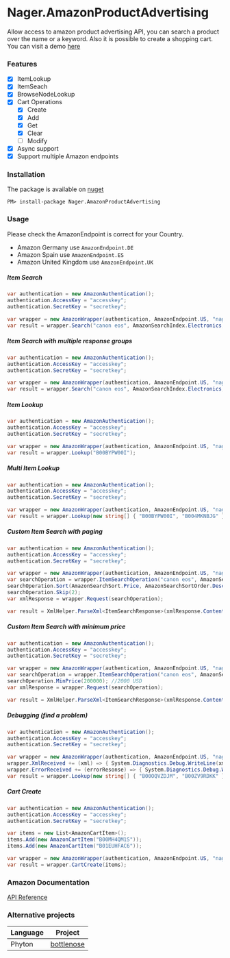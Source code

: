 # Nager.AmazonProductAdvertising
Allow access to amazon product advertising API, you can search a product over the name or a keyword. Also it is possible to create a shopping cart. You can visit a demo [here](https://shop.nager.at)

### Features
- [x] ItemLookup
- [x] ItemSeach
- [x] BrowseNodeLookup
- [x] Cart Operations
  - [x] Create
  - [x] Add
  - [x] Get
  - [x] Clear
  - [ ] Modify
- [x] Async support
- [x] Support multiple Amazon endpoints

### Installation
The package is available on [nuget](https://www.nuget.org/packages/Nager.AmazonProductAdvertising)
```
PM> install-package Nager.AmazonProductAdvertising
```

### Usage

Please check the AmazonEndpoint is correct for your Country.
- Amazon Germany use `AmazonEndpoint.DE`
- Amazon Spain use `AmazonEndpoint.ES`
- Amazon United Kingdom use `AmazonEndpoint.UK`

##### Item Search
```cs
var authentication = new AmazonAuthentication();
authentication.AccessKey = "accesskey";
authentication.SecretKey = "secretkey";

var wrapper = new AmazonWrapper(authentication, AmazonEndpoint.US, "nager-20");
var result = wrapper.Search("canon eos", AmazonSearchIndex.Electronics, AmazonResponseGroup.Large);
```

##### Item Search with multiple response groups
```cs
var authentication = new AmazonAuthentication();
authentication.AccessKey = "accesskey";
authentication.SecretKey = "secretkey";

var wrapper = new AmazonWrapper(authentication, AmazonEndpoint.US, "nager-20");
var result = wrapper.Search("canon eos", AmazonSearchIndex.Electronics, AmazonResponseGroup.Small | AmazonResponseGroup.TopSellers);
```

##### Item Lookup
```cs
var authentication = new AmazonAuthentication();
authentication.AccessKey = "accesskey";
authentication.SecretKey = "secretkey";

var wrapper = new AmazonWrapper(authentication, AmazonEndpoint.US, "nager-20");
var result = wrapper.Lookup("B00BYPW00I");
```

##### Multi Item Lookup
```cs
var authentication = new AmazonAuthentication();
authentication.AccessKey = "accesskey";
authentication.SecretKey = "secretkey";

var wrapper = new AmazonWrapper(authentication, AmazonEndpoint.US, "nager-20");
var result = wrapper.Lookup(new string[] { "B00BYPW00I", "B004MKNBJG" });
```

##### Custom Item Search with paging
```cs
var authentication = new AmazonAuthentication();
authentication.AccessKey = "accesskey";
authentication.SecretKey = "secretkey";

var wrapper = new AmazonWrapper(authentication, AmazonEndpoint.US, "nager-20");
var searchOperation = wrapper.ItemSearchOperation("canon eos", AmazonSearchIndex.Electronics);
searchOperation.Sort(AmazonSearchSort.Price, AmazonSearchSortOrder.Descending);
searchOperation.Skip(2);
var xmlResponse = wrapper.Request(searchOperation);

var result = XmlHelper.ParseXml<ItemSearchResponse>(xmlResponse.Content);
```

##### Custom Item Search with minimum price
```cs
var authentication = new AmazonAuthentication();
authentication.AccessKey = "accesskey";
authentication.SecretKey = "secretkey";

var wrapper = new AmazonWrapper(authentication, AmazonEndpoint.US, "nager-20");
var searchOperation = wrapper.ItemSearchOperation("canon eos", AmazonSearchIndex.Electronics);
searchOperation.MinPrice(200000); //2000 USD
var xmlResponse = wrapper.Request(searchOperation);

var result = XmlHelper.ParseXml<ItemSearchResponse>(xmlResponse.Content);
```

##### Debugging (find a problem)
```cs
var authentication = new AmazonAuthentication();
authentication.AccessKey = "accesskey";
authentication.SecretKey = "secretkey";

var wrapper = new AmazonWrapper(authentication, AmazonEndpoint.US, "nager-20");
wrapper.XmlReceived += (xml) => { System.Diagnostics.Debug.WriteLine(xml); };
wrapper.ErrorReceived += (errorResonse) => { System.Diagnostics.Debug.WriteLine(errorResonse.Error.Message); };
var result = wrapper.Lookup(new string[] { "B00OQVZDJM", "B00ZV9RDKK" });
```

##### Cart Create
```cs
var authentication = new AmazonAuthentication();
authentication.AccessKey = "accesskey";
authentication.SecretKey = "secretkey";

var items = new List<AmazonCartItem>();
items.Add(new AmazonCartItem("B00MH4QM1S"));
items.Add(new AmazonCartItem("B01EUHFAC6"));

var wrapper = new AmazonWrapper(authentication, AmazonEndpoint.US, "nager-20");
var result = wrapper.CartCreate(items);
```

### Amazon Documentation
[API Reference](http://docs.aws.amazon.com/AWSECommerceService/latest/DG/CHAP_ApiReference.html)

### Alternative projects
| Language | Project |
| ------------- | ------------- |
| Phyton | [bottlenose](https://github.com/lionheart/bottlenose) |
